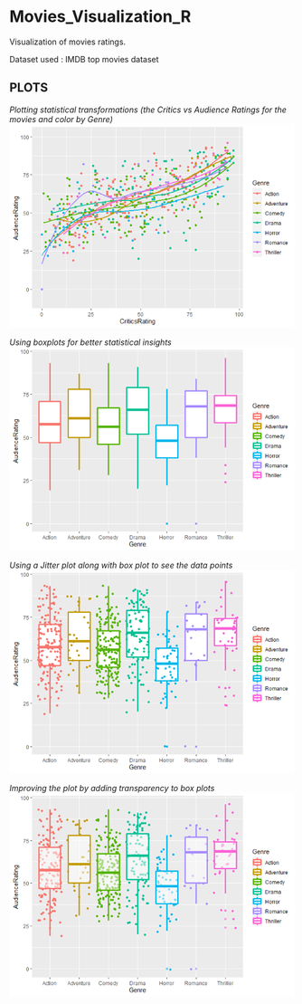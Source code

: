 # Movies_Visualization_R
Visualization of movies ratings.

Dataset used : IMDB top movies dataset

## **PLOTS** 


*Plotting statistical transformations (the Critics vs Audience Ratings for the movies and color by Genre)*
![First plot](/plots/plot1.png)

*Using boxplots for better statistical insights*
![Second Plot](/plots/plot2.png)

*Using a Jitter plot along with box plot to see the data points*
![Third plot](/plots/plot3.png)

*Improving the plot by adding transparency to box plots*
![Fourth plot](/plots/plot4.png)
